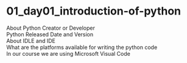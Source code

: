 # 01_day01_introduction-of-python
About Python Creator or Developer <br>
Python Released Date and Version <br>
About IDLE and IDE <br>
What are the platforms available for writing the python code <br>
In our course we are using Microsoft Visual Code <br>
